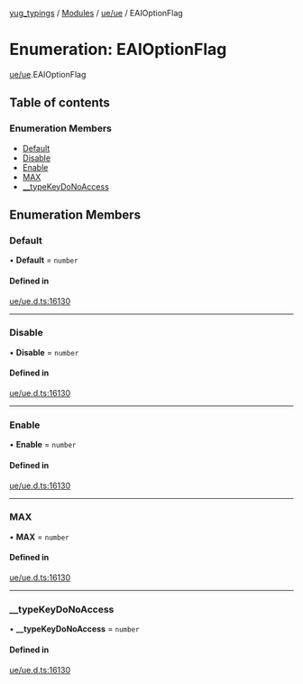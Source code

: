 [yug_typings](../README.md) / [Modules](../modules.md) / [ue/ue](../modules/ue_ue.md) / EAIOptionFlag

# Enumeration: EAIOptionFlag

[ue/ue](../modules/ue_ue.md).EAIOptionFlag

## Table of contents

### Enumeration Members

- [Default](ue_ue.EAIOptionFlag.md#default)
- [Disable](ue_ue.EAIOptionFlag.md#disable)
- [Enable](ue_ue.EAIOptionFlag.md#enable)
- [MAX](ue_ue.EAIOptionFlag.md#max)
- [\_\_typeKeyDoNoAccess](ue_ue.EAIOptionFlag.md#__typekeydonoaccess)

## Enumeration Members

### Default

• **Default** = `number`

#### Defined in

[ue/ue.d.ts:16130](https://github.com/YugMetaverse/yug_typings/blob/25cad34/ue/ue.d.ts#L16130)

___

### Disable

• **Disable** = `number`

#### Defined in

[ue/ue.d.ts:16130](https://github.com/YugMetaverse/yug_typings/blob/25cad34/ue/ue.d.ts#L16130)

___

### Enable

• **Enable** = `number`

#### Defined in

[ue/ue.d.ts:16130](https://github.com/YugMetaverse/yug_typings/blob/25cad34/ue/ue.d.ts#L16130)

___

### MAX

• **MAX** = `number`

#### Defined in

[ue/ue.d.ts:16130](https://github.com/YugMetaverse/yug_typings/blob/25cad34/ue/ue.d.ts#L16130)

___

### \_\_typeKeyDoNoAccess

• **\_\_typeKeyDoNoAccess** = `number`

#### Defined in

[ue/ue.d.ts:16130](https://github.com/YugMetaverse/yug_typings/blob/25cad34/ue/ue.d.ts#L16130)
